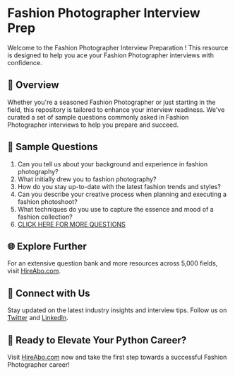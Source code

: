 # Fashion Photographer Interview Prep

Welcome to the Fashion Photographer Interview Preparation ! This resource is designed to help you ace your Fashion Photographer interviews with confidence.

## 🚀 Overview

Whether you're a seasoned Fashion Photographer or just starting in the field, this repository is tailored to enhance your interview readiness. We've curated a set of sample questions commonly asked in Fashion Photographer interviews to help you prepare and succeed.

## 📝 Sample Questions

1. Can you tell us about your background and experience in fashion photography?
2. What initially drew you to fashion photography?
3. How do you stay up-to-date with the latest fashion trends and styles?
4. Can you describe your creative process when planning and executing a fashion photoshoot?
5. What techniques do you use to capture the essence and mood of a fashion collection?
6. [CLICK HERE FOR MORE QUESTIONS](https://hireabo.com/job/6_1_9/Fashion%20Photographer)

## 🌐 Explore Further

For an extensive question bank and more resources across 5,000 fields, visit [HireAbo.com](https://www.hireabo.com).

## 📱 Connect with Us

Stay updated on the latest industry insights and interview tips. Follow us on [Twitter](https://twitter.com/hireabo) and [LinkedIn](https://www.linkedin.com/in/hire-abo-3609972a8/).

## 🚀 Ready to Elevate Your Python Career?

Visit [HireAbo.com](https://www.hireabo.com) now and take the first step towards a successful Fashion Photographer career!
